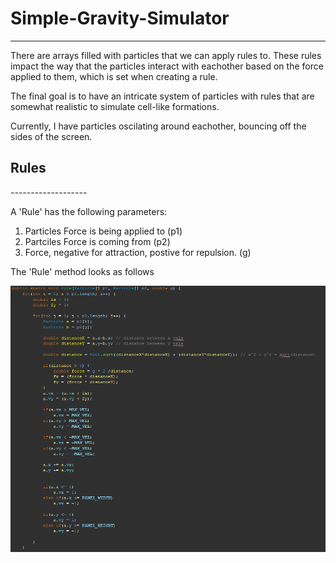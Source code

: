 # Simple-Gravity-Simulator
--------------------------

There are arrays filled with particles that we can apply rules to. These rules impact the way that the particles interact with eachother based on the force applied to them, which is set when creating a rule. 

The final goal is to have an intricate system of particles with rules that are somewhat realistic to simulate cell-like formations.

Currently, I have particles oscilating around eachother, bouncing off the sides of the screen.

<h2>Rules</h2>
-------------------

A 'Rule' has the following parameters:

1. Particles Force is being applied to (p1)
2. Partciles Force is coming from (p2)
3. Force, negative for attraction, postive for repulsion. (g)

The 'Rule' method looks as follows

<img src="https://github.com/EthanGilles/Simple-Gravity-Simulator/blob/main/screenshots/rulecode.png">
